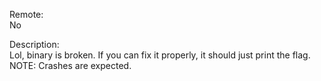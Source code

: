 Remote:<br>
No

Description:<br>
Lol, binary is broken.
If you can fix it properly, it should just print the flag.
NOTE: Crashes are expected.

